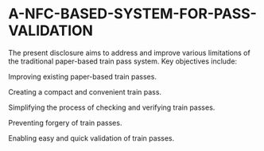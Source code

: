 # A-NFC-BASED-SYSTEM-FOR-PASS-VALIDATION
The present disclosure aims to address and improve various limitations of the traditional paper-based train pass system. Key objectives include:

  Improving existing paper-based train passes.

  Creating a compact and convenient train pass.

  Simplifying the process of checking and verifying train passes.

  Preventing forgery of train passes.

  Enabling easy and quick validation of train passes.
